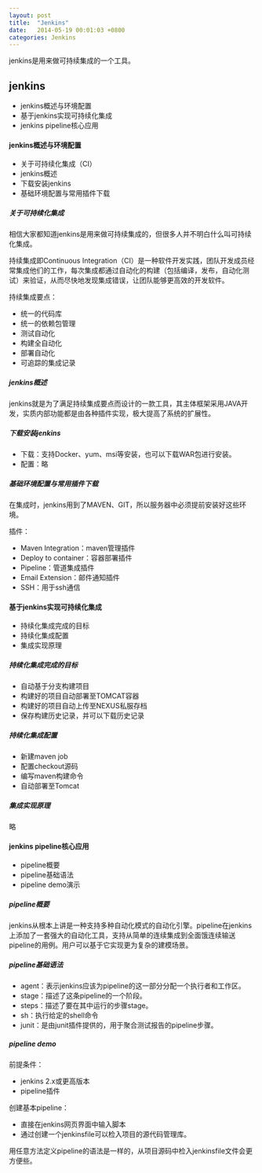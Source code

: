 ```yaml
---
layout: post
title:  "Jenkins"
date:   2014-05-19 00:01:03 +0800
categories: Jenkins
---
```


jenkins是用来做可持续集成的一个工具。

## jenkins

* jenkins概述与环境配置
* 基于jenkins实现可持续化集成
* jenkins pipeline核心应用



#### jenkins概述与环境配置

* 关于可持续化集成（CI）
* jenkins概述
* 下载安装jenkins
* 基础环境配置与常用插件下载



##### 关于可持续化集成

相信大家都知道jenkins是用来做可持续集成的，但很多人并不明白什么叫可持续化集成。

持续集成即Continuous Integration（CI）是一种软件开发实践，团队开发成员经常集成他们的工作，每次集成都通过自动化的构建（包括编译，发布，自动化测试）来验证，从而尽快地发现集成错误，让团队能够更高效的开发软件。

持续集成要点：

* 统一的代码库
* 统一的依赖包管理
* 测试自动化
* 构建全自动化
* 部署自动化
* 可追踪的集成记录



##### jenkins概述

jenkins就是为了满足持续集成要点而设计的一款工具，其主体框架采用JAVA开发，实质内部功能都是由各种插件实现，极大提高了系统的扩展性。



##### 下载安装jenkins

* 下载：支持Docker、yum、msi等安装，也可以下载WAR包进行安装。
* 配置：略



##### 基础环境配置与常用插件下载

在集成时，jenkins用到了MAVEN、GIT，所以服务器中必须提前安装好这些环境。

插件：

* Maven Integration：maven管理插件
* Deploy to container：容器部署插件
* Pipeline：管道集成插件
* Email Extension：邮件通知插件
* SSH：用于ssh通信



#### 基于jenkins实现可持续化集成

* 持续化集成完成的目标
* 持续化集成配置
* 集成实现原理



##### 持续化集成完成的目标

* 自动基于分支构建项目
* 构建好的项目自动部署至TOMCAT容器
* 构建好的项目自动上传至NEXUS私服存档
* 保存构建历史记录，并可以下载历史记录



##### 持续化集成配置

* 新建maven job
* 配置checkout源码
* 编写maven构建命令
* 自动部署至Tomcat



##### 集成实现原理

略



#### jenkins pipeline核心应用

* pipeline概要
* pipeline基础语法
* pipeline demo演示

##### pipeline概要

jenkins从根本上讲是一种支持多种自动化模式的自动化引擎。pipeline在jenkins上添加了一套强大的自动化工具，支持从简单的连续集成到全面饿连续输送pipeline的用例。用户可以基于它实现更为复杂的建模场景。

##### pipeline基础语法

* agent：表示jenkins应该为pipeline的这一部分分配一个执行者和工作区。
* stage：描述了这条pipeline的一个阶段。
* steps：描述了要在其中运行的步骤stage。
* sh：执行给定的shell命令
* junit：是由junit插件提供的，用于聚合测试报告的pipeline步骤。

##### pipeline demo

前提条件：

* jenkins 2.x或更高版本
* pipeline插件

创建基本pipeline：

* 直接在jenkins网页界面中输入脚本
* 通过创建一个jenkinsfile可以检入项目的源代码管理库。

用任意方法定义pipeline的语法是一样的，从项目源码中检入jenkinsfile文件会更方便些。